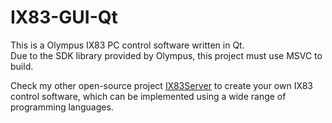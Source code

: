 # IX83-GUI-Qt
This is a Olympus IX83 PC control software written in Qt.  
Due to the SDK library provided by Olympus, this project must use MSVC to build.

Check my other open-source project [IX83Server](https://github.com/ZhengyiZ/IX83Server) to create your own IX83 control software, which can be implemented using a wide range of programming languages.
